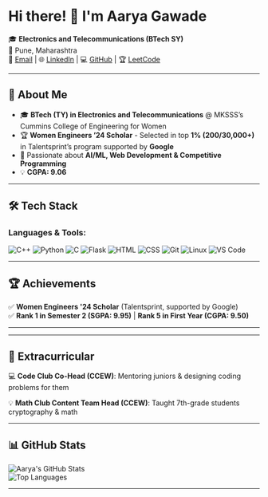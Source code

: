 # Hi there! 👋 I'm Aarya Gawade

🎓 **Electronics and Telecommunications (BTech SY)**  
📍 Pune, Maharashtra  
📧 [Email](mailto:aaryagawade003@gmail.com) | 🌐 [LinkedIn](https://www.linkedin.com/in/aarya-gawade/) | 💻 [GitHub](https://github.com/aaryagawade30) | 🏆 [LeetCode](https://leetcode.com/u/aaryagawade30/)

---

## 🚀 About Me  
- 🎓 **BTech (TY) in Electronics and Telecommunications** @ MKSSS’s Cummins College of Engineering for Women  
- 🏆 **Women Engineers ’24 Scholar** - Selected in top **1% (200/30,000+)** in Talentsprint’s program supported by **Google**  
- 🎯 Passionate about **AI/ML, Web Development & Competitive Programming**  
- 💡 **CGPA: 9.06**  

---

## 🛠️ Tech Stack  
### **Languages & Tools:**  
![C++](https://img.shields.io/badge/C++-blue?style=for-the-badge&logo=cplusplus)  ![Python](https://img.shields.io/badge/Python-yellow?style=for-the-badge&logo=python)  ![C](https://img.shields.io/badge/C-lightgrey?style=for-the-badge&logo=c)  ![Flask](https://img.shields.io/badge/Flask-black?style=for-the-badge&logo=flask)  ![HTML](https://img.shields.io/badge/HTML-orange?style=for-the-badge&logo=html5)  ![CSS](https://img.shields.io/badge/CSS-blue?style=for-the-badge&logo=css3)  ![Git](https://img.shields.io/badge/Git-red?style=for-the-badge&logo=git)  ![Linux](https://img.shields.io/badge/Linux-black?style=for-the-badge&logo=linux)  ![VS Code](https://img.shields.io/badge/VSCode-blue?style=for-the-badge&logo=visualstudiocode)  

---

## 🏆 Achievements  
✅ **Women Engineers '24 Scholar** (Talentsprint, supported by Google)  
✅ **Rank 1 in Semester 2 (SGPA: 9.95)** | **Rank 5 in First Year (CGPA: 9.50)**  

---
<!--
## 📌 Projects  
### 🔹 [DepthResNet](https://gitlab.com/neural-netizens/polypnet)  
- 🏥 **AI-based polyp detection** API  
- 🧠 Uses **ResNet-50, KNN & PCA** for classification  
- 🌐 Built frontend & deployed via **Flask**  

### 🔹 [Connect4 AI](https://github.com/aaryagawade30/Connect-4)  
- 🎮 **Player vs AI game** using **Minimax Algorithm**  
- ⚡ Optimized with **Alpha Beta Pruning** for faster moves  

### 🔹 [Currency Converter](https://github.com/aaryagawade30/Currency_converter)  
- 💰 Supports **30+ currencies** via Euro Bank API  
- 🖥️ Built using **Tkinter & Pandas**  
-->
---

## 🌟 Extracurricular  
💻 **Code Club Co-Head (CCEW)**: Mentoring juniors & designing coding problems for them 

💡 **Math Club Content Team Head (CCEW)**: Taught 7th-grade students cryptography & math



---

## 📊 GitHub Stats  
![Aarya's GitHub Stats](https://github-readme-stats.vercel.app/api?username=aaryagawade30&show_icons=true&theme=radical)  
![Top Languages](https://github-readme-stats.vercel.app/api/top-langs/?username=aaryagawade30&layout=compact&theme=radical)  

---
<!--
### **📫 Let's Connect!**  
📧 [Email](mailto:aaryagawade003@gmail.com) | 🌐 [LinkedIn](https://www.linkedin.com/in/aarya-gawade/) 
-->

